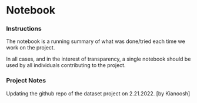 # Notebook

### Instructions
The notebook is a running summary of what was done/tried each time we work on the project.

In all cases, and in the interest of transparency, a single notebook should be used by all individuals contributing to the project.


### Project Notes
Updating the github repo of the dataset project on 2.21.2022. [by Kianoosh]
